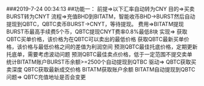 
###2019-7-24 00:34:13
##功能一：
	前提=>以下汇率自动转为CNY
	目的=>买卖BURST转为CNYT
	流程=>充值BHD到BITATM，智能收币BHD->BURST然后自动提现到QBTC，QBTC卖币BURST->CNYT，等待提现。
	费用=>BITATM提现BURST币最高手续费5个币，QBTC提现CNYT费率0.8%最低8块
	实现=>
		获取QBTC买单价格，该价格为在QBTC可以卖出的最低价格
		获取QBTC最新买单价格，该价格与最低价格之间的差值为利润空间
		预测QBTC最佳托底价格，定期更新托底单，需要考虑波动问题
		预测QBTC最佳卖点价格，低于一定范围不提交卖单
		统计BITATM账户BURST币余额>=2500个自动提现到QTBC
	驱动=>
		QBTC获取买卖深度
		QBTC获取最新成交价格
		BITATM获取账户余额
		BITATM自动提现到QBTC
	问题=>
		QBTC充值地址是否会变更